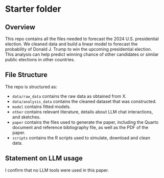 # Starter folder

## Overview

This repo contains all the files needed to forecast the 2024 U.S. presidential election. We cleaned data and build a linear model to forecast the probability of Donald J. Trump to win the upcoming presidential election. This analysis can help predict winning chance of other candidates or similar public elections in other countries.


## File Structure

The repo is structured as:

-   `data/raw_data` contains the raw data as obtained from X.
-   `data/analysis_data` contains the cleaned dataset that was constructed.
-   `model` contains fitted models. 
-   `other` contains relevant literature, details about LLM chat interactions, and sketches.
-   `paper` contains the files used to generate the paper, including the Quarto document and reference bibliography file, as well as the PDF of the paper. 
-   `scripts` contains the R scripts used to simulate, download and clean data.


## Statement on LLM usage

I confirm that no LLM tools were used in this paper.